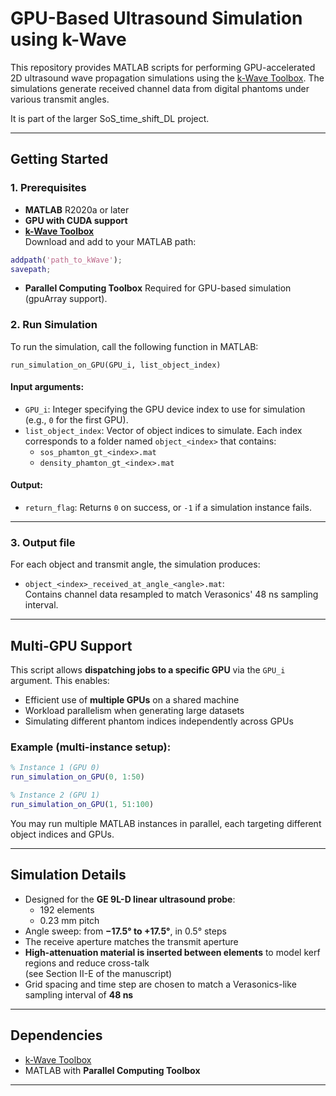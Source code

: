 # GPU-Based Ultrasound Simulation using k-Wave

This repository provides MATLAB scripts for performing GPU-accelerated 2D ultrasound wave propagation simulations using the [k-Wave Toolbox](http://www.k-wave.org/). The simulations generate received channel data from digital phantoms under various transmit angles.

It is part of the larger SoS_time_shift_DL project.

---


## Getting Started

### 1. Prerequisites

- **MATLAB** R2020a or later
- **GPU with CUDA support** 
- **[k-Wave Toolbox](http://www.k-wave.org/)**  
  Download and add to your MATLAB path:

```matlab
addpath('path_to_kWave');
savepath;
```


- **Parallel Computing Toolbox**
Required for GPU-based simulation (gpuArray support).

### 2. Run Simulation

To run the simulation, call the following function in MATLAB:

```
run_simulation_on_GPU(GPU_i, list_object_index)
```


#### Input arguments:

- `GPU_i`: Integer specifying the GPU device index to use for simulation (e.g., `0` for the first GPU).
- `list_object_index`: Vector of object indices to simulate. Each index corresponds to a folder named `object_<index>` that contains:
  - `sos_phamton_gt_<index>.mat`
  - `density_phamton_gt_<index>.mat`

#### Output:

- `return_flag`: Returns `0` on success, or `-1` if a simulation instance fails.

---

### 3. Output file

For each object and transmit angle, the simulation produces:

- `object_<index>_received_at_angle_<angle>.mat`:  
  Contains channel data resampled to match Verasonics' 48 ns sampling interval.

---

## Multi-GPU Support

This script allows **dispatching jobs to a specific GPU** via the `GPU_i` argument. This enables:

- Efficient use of **multiple GPUs** on a shared machine
- Workload parallelism when generating large datasets
- Simulating different phantom indices independently across GPUs

### Example (multi-instance setup):

```matlab
% Instance 1 (GPU 0)
run_simulation_on_GPU(0, 1:50)

% Instance 2 (GPU 1)
run_simulation_on_GPU(1, 51:100)
```

You may run multiple MATLAB instances in parallel, each targeting different object indices and GPUs.

---

## Simulation Details

- Designed for the **GE 9L-D linear ultrasound probe**:
  - 192 elements
  - 0.23 mm pitch
- Angle sweep: from **−17.5° to +17.5°**, in 0.5° steps
- The receive aperture matches the transmit aperture
- **High-attenuation material is inserted between elements** to model kerf regions and reduce cross-talk  
  (see Section II-E of the manuscript)
- Grid spacing and time step are chosen to match a Verasonics-like sampling interval of **48 ns**

---

## Dependencies

- [k-Wave Toolbox](http://www.k-wave.org/)
- MATLAB with **Parallel Computing Toolbox**

---



